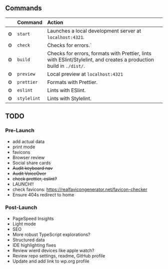 ## Commands

|     | Command     | Action                                                                                                              |
| :-- | :---------- | :------------------------------------------------------------------------------------------------------------------ |
| ⚙️  | `start`     | Launches a local development server at `localhost:4321`.                                                            |
| ⚙️  | `check`     | Checks for errors.`                                                                                                 |
| ⚙️  | `build`     | Checks for errors, formats with Prettier, lints with ESlint/Stylelint, and creates a production build in `./dist/`. |
| ⚙️  | `preview`   | Local preview at `localhost:4321`                                                                                   |
| ⚙️  | `prettier`  | Formats with Prettier.                                                                                              |
| ⚙️  | `eslint`    | Lints with ESlint.                                                                                                  |
| ⚙️  | `stylelint` | Lints with Stylelint.                                                                                               |

## TODO

### Pre-Launch

- add actual data
- print mode
- favicons
- Browser review
- Social share cards
- ~~Audit keyboard nav~~
- ~~Audit VoiceOver~~
- ~~check prettier, eslint?~~
- LAUNCH!!
- check favicons: https://realfavicongenerator.net/favicon-checker
- Ensure 404s redirect to home

### Post-Launch

- PageSpeed Insights
- Light mode
- SEO
- More robust TypeScript explorations?
- Structured data
- IDE highlighting fixes
- Review wierd devices like apple watch?
- Review repo settings, readme, GitHub profile
- Update and add link to wp.org profile

